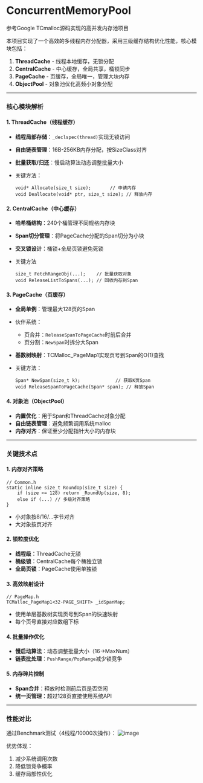 # ConcurrentMemoryPool
参考Google TCmalloc源码实现的高并发内存池项目

本项目实现了一个高效的多线程内存分配器，采用三级缓存结构优化性能，核心模块包括：

1. **ThreadCache** - 线程本地缓存，无锁分配
2. **CentralCache** - 中心缓存，全局共享，桶锁同步
3. **PageCache** - 页缓存，全局唯一，管理大块内存
4. **ObjectPool** - 对象池优化高频小对象分配

------

### 核心模块解析

#### 1. ThreadCache（线程缓存）

- **线程局部存储**：`_declspec(thread)`实现无锁访问

- **自由链表管理**：16B-256KB内存分配，按SizeClass对齐

- **批量获取/归还**：慢启动算法动态调整批量大小

- 关键方法：

  ```
  void* Allocate(size_t size);       // 申请内存
  void Deallocate(void* ptr, size_t size); // 释放内存
  ```

#### 2. CentralCache（中心缓存）

- **哈希桶结构**：240个桶管理不同规格内存块

- **Span切分管理**：将PageCache分配的Span切分为小块

- **交叉锁设计**：桶锁+全局页锁避免死锁

- 关键方法

  ```
  size_t FetchRangeObj(...);    // 批量获取对象
  void ReleaseListToSpans(...); // 回收内存到Span
  ```

#### 3. PageCache（页缓存）

- **全局单例**：管理最大128页的Span

- 伙伴系统：

  - 页合并：`ReleaseSpanToPageCache`时前后合并
  - 页分割：`NewSpan`时拆分大Span

- **基数树映射**：TCMalloc_PageMap1实现页号到Span的O(1)查找

- 关键方法：

  ```
  Span* NewSpan(size_t k);             // 获取K页Span
  void ReleaseSpanToPageCache(Span* span); // 释放Span
  ```

#### 4. 对象池（ObjectPool）

- **内置优化**：用于Span和ThreadCache对象分配
- **自由链表管理**：避免频繁调用系统malloc
- **内存对齐**：保证至少分配指针大小的内存块

------

### 关键技术点

#### 1. 内存对齐策略

```
// Common.h
static inline size_t RoundUp(size_t size) {
    if (size <= 128) return _RoundUp(size, 8);
    else if (...) // 多级对齐策略
}
```

- 小对象按8/16/...字节对齐
- 大对象按页对齐

#### 2. 锁粒度优化

- **线程级**：ThreadCache无锁
- **桶级锁**：CentralCache每个桶独立锁
- **全局页锁**：PageCache使用单独锁

#### 3. 高效映射设计

```
// PageMap.h
TCMalloc_PageMap1<32-PAGE_SHIFT> _idSpanMap; 
```

- 使用单层基数树实现页号到Span的快速映射
- 每个页号直接对应数组下标

#### 4. 批量操作优化

- **慢启动算法**：动态调整批量大小（16→MaxNum）
- **链表批处理**：`PushRange/PopRange`减少锁竞争

#### 5. 内存碎片控制

- **Span合并**：释放时检测前后页是否空闲
- **统一页管理**：超过128页直接使用系统API

------

### 性能对比

通过Benchmark测试（4线程/10000次操作）：
![image](https://github.com/user-attachments/assets/fe75c467-c2fe-4b48-9497-47e783cc5375)

优势体现：

1. 减少系统调用次数
2. 降低锁竞争概率
3. 缓存局部性优化

